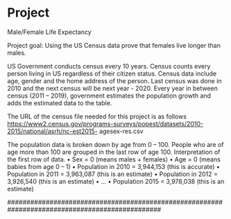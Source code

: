 # Project
  Male/Female Life Expectancy

Project goal: Using the US Census data prove that females live longer than males.

US Government conducts census every 10 years. Census counts every person living in US regardless
of their citizen status. Census data include age, gender and the home address of the person. Last
census was done in 2010 and the next census will be next year - 2020. Every year in between census
(2011 – 2019), government estimates the population growth and adds the estimated data to the table.

The URL of the census file needed for this project is as follows
https://www2.census.gov/programs-surveys/popest/datasets/2010-2015/national/asrh/nc-est2015-
agesex-res.csv

The population data is broken down by age from 0 – 100. People who are of age more than 100 are
grouped in the last row of age 100.
Interpretation of the first row of data.
• Sex = 0 (means males + females)
• Age = 0 (means babies from age 0 – 1)
• Population in 2010 = 3,944,153 (this is accurate)
• Population in 2011 = 3,963,087 (this is an estimate)
• Population in 2012 = 3,926,540 (this is an estimate)
• …
• Population 2015 = 3,978,038 (this is an estimate)

################################################################################################
